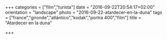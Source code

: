+++
categories = ["film","turista"]
date = "2016-09-22T20:54:17+02:00"
orientation = "landscape"
photo = "2016-09-22-atardecer-en-la-duna"
tags = ["france","gironde","atlántico","kodak","portra 400","film"]
title = "Atardecer en la duna"

+++
